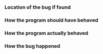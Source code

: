 ### Location of the bug if found

### How the program should have behaved

### How the program actually behaved

### How the bug happened
